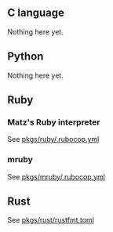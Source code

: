 C language
----------

Nothing here yet.



Python
------

Nothing here yet.



Ruby
----

### Matz's Ruby interpreter

See [pkgs/ruby/.rubocop.yml](/pkgs/ruby/.rubocop.yml)

### mruby

See [pkgs/mruby/.rubocop.yml](/pkgs/mruby/.rubocop.yml)



Rust
----

See [pkgs/rust/rustfmt.toml](/pkgs/rust/rustfmt.toml)
